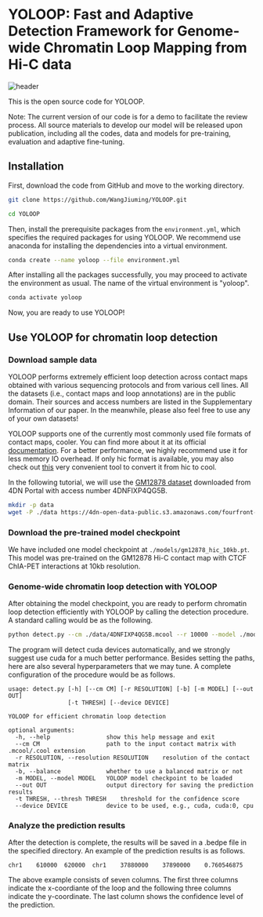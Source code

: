 # YOLOOP:  Fast and Adaptive Detection Framework for Genome-wide Chromatin Loop Mapping from Hi-C data

![header](header.png)

This is the open source code for YOLOOP. 

Note: The current version of our code is for a demo to facilitate the review process. All source materials to develop our model will be released upon publication, including all the codes, data and models for pre-training, evaluation and adaptive fine-tuning.


## Installation

First, download the code from GitHub and move to the working directory.

```bash
git clone https://github.com/WangJiuming/YOLOOP.git
```
```bash
cd YOLOOP
```

Then, install the prerequisite packages from the ```environment.yml```, which specifies the required packages for using YOLOOP. We recommend use anaconda for installing the dependencies into a virtual environment.

```bash
conda create --name yoloop --file environment.yml
```

After installing all the packages successfully, you may proceed to activate the environment as usual. The name of the virtual environment is "yoloop".

```bash
conda activate yoloop
```

Now, you are ready to use YOLOOP!

## Use YOLOOP for chromatin loop detection
### Download sample data
YOLOOP performs extremely efficient loop detection across contact maps obtained with various sequencing protocols and from various cell lines. All the datasets (i.e., contact maps and loop annotations) are in the public domain. Their sources and access numbers are listed in the Supplementary Information of our paper. In the meanwhile, please also feel free to use any of your own datasets!

YOLOOP supports one of the currently most commonly used file formats of contact maps, cooler. You can find more about it at its official [documentation](https://cooler.readthedocs.io/en/latest/index.html). For a better performance, we highly recommend use it for less memory IO overhead. If only hic format is available, you may also check out [this](https://github.com/4dn-dcic/hic2cool) very convenient tool to convert it from hic to cool.

In the following tutorial, we will use the [GM12878 dataset](https://data.4dnucleome.org/files-processed/4DNFIXP4QG5B/) downloaded from 4DN Portal with access number 4DNFIXP4QG5B.
```bash
mkdir -p data
wget -P ./data https://4dn-open-data-public.s3.amazonaws.com/fourfront-webprod/wfoutput/d6abea45-b0bb-4154-9854-1d3075b98097/4DNFIXP4QG5B.mcool
```

### Download the pre-trained model checkpoint

[//]: # (To help users conveniently use our model, we offer a variety of pretrained model checkpoints optimized on different datasets. You may download the checkpoint of interest directly [here]&#40;https://drive.google.com/drive/folders/1yyqtltWRwDi-YRTHjii7hD1W08XiUevf?usp=sharing&#41;, which will save the user tremendous amount of time by avoiding training the model from scratch. The model was trained with a window size of 512 for 100 epochs.)
We have included one model checkpoint at ```./models/gm12878_hic_10kb.pt```. This model was pre-trained on the GM12878 Hi-C contact map with CTCF ChIA-PET interactions at 10kb resolution.

### Genome-wide chromatin loop detection with YOLOOP

After obtaining the model checkpoint, you are ready to perform chromatin loop detection efficiently with YOLOOP by calling the detection procedure. A standard calling would be as the following.
```bash
python detect.py --cm ./data/4DNFIXP4QG5B.mcool --r 10000 --model ./models/gm12878_hic_10kb.pt --ouput ./results 
```
The program will detect cuda devices automatically, and we strongly suggest use cuda for a much better performance.
Besides setting the paths, here are also several hyperparameters that we may tune. A complete configuration of the procedure would be as follows.
```
usage: detect.py [-h] [--cm CM] [-r RESOLUTION] [-b] [-m MODEL] [--out OUT]
                 [-t THRESH] [--device DEVICE]

YOLOOP for efficient chromatin loop detection

optional arguments:
  -h, --help                show this help message and exit
  --cm CM                   path to the input contact matrix with .mcool/.cool extension
  -r RESOLUTION, --resolution RESOLUTION    resolution of the contact matrix
  -b, --balance             whether to use a balanced matrix or not
  -m MODEL, --model MODEL   YOLOOP model checkpoint to be loaded
  --out OUT                 output directory for saving the prediction results
  -t THRESH, --thresh THRESH    threshold for the confidence score
  --device DEVICE           device to be used, e.g., cuda, cuda:0, cpu
```

### Analyze the prediction results

After the detection is complete, the results will be saved in a .bedpe file in the specified directory. An example of the prediction results is as follows.

```
chr1	610000	620000	chr1	37880000	37890000	0.760546875
```

The above example consists of seven columns. The first three columns indicate the x-coordiante of the loop and the following three columns indicate the y-coordinate. The last column shows the confidence level of the prediction.

